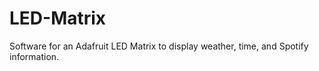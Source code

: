 # LED-Matrix
Software for an Adafruit LED Matrix to display weather, time, and Spotify information.
